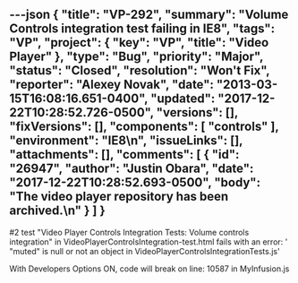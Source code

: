 ---json
{
  "title": "VP-292",
  "summary": "Volume Controls integration test failing in IE8",
  "tags": "VP",
  "project": {
    "key": "VP",
    "title": "Video Player"
  },
  "type": "Bug",
  "priority": "Major",
  "status": "Closed",
  "resolution": "Won't Fix",
  "reporter": "Alexey Novak",
  "date": "2013-03-15T16:08:16.651-0400",
  "updated": "2017-12-22T10:28:52.726-0500",
  "versions": [],
  "fixVersions": [],
  "components": [
    "controls"
  ],
  "environment": "IE8\n",
  "issueLinks": [],
  "attachments": [],
  "comments": [
    {
      "id": "26947",
      "author": "Justin Obara",
      "date": "2017-12-22T10:28:52.693-0500",
      "body": "The video player repository has been archived.\n"
    }
  ]
}
---
\#2 test "Video Player Controls Integration Tests: Volume controls integration" in VideoPlayerControlsIntegration-test.html fails with an error: ' "muted" is null or not an object in VideoPlayerControlsIntegrationTests.js'

With Developers Options ON, code will break on line: 10587 in MyInfusion.js

        